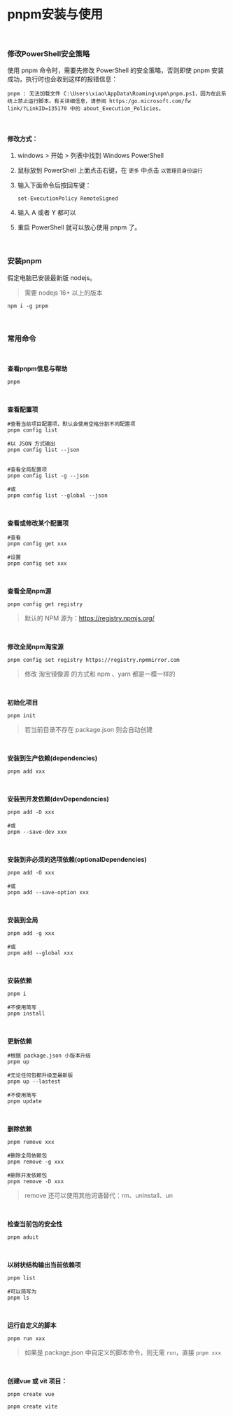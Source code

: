 # pnpm安装与使用



<br>

### 修改PowerShell安全策略

使用 pnpm 命令时，需要先修改 PowerShell 的安全策略，否则即使 pnpm 安装成功，执行时也会收到这样的报错信息：

```
pnpm : 无法加载文件 C:\Users\xiao\AppData\Roaming\npm\pnpm.ps1，因为在此系统上禁止运行脚本。有关详细信息，请参阅 https:/go.microsoft.com/fw
link/?LinkID=135170 中的 about_Execution_Policies。
```



<br>

#### 修改方式：

1. windows > 开始 > 列表中找到 Windows PowerShell

2. 鼠标放到 PowerShell 上面点击右键，在 `更多` 中点击 `以管理员身份运行`

3. 输入下面命令后按回车键：

   ```
   set-ExecutionPolicy RemoteSigned
   ```

4. 输入 A 或者 Y 都可以

5. 重启 PowerShell 就可以放心使用 pnpm 了。



<br>

### 安装pnpm

假定电脑已安装最新版 nodejs。

> 需要 nodejs 16+ 以上的版本

```
npm i -g pnpm
```



<br>

### 常用命令



<br>

**查看pnpm信息与帮助**

```
pnpm
```



<br>

**查看配置项**

```
#查看当前项目配置项，默认会使用空格分割不同配置项
pnpm config list

#以 JSON 方式输出
pnpm config list --json


#查看全局配置项
pnpm config list -g --json

#或
pnpm config list --global --json
```



<br>

**查看或修改某个配置项**

```
#查看
pnpm config get xxx

#设置
pnpm config set xxx
```



<br>

**查看全局npm源**

```
pnpm config get registry
```

> 默认的 NPM 源为：https://registry.npmjs.org/



<br>

**修改全局npm淘宝源**

```
pnpm config set registry https://registry.npmmirror.com
```

> 修改 淘宝镜像源 的方式和 npm 、yarn 都是一模一样的



<br>

**初始化项目**

```
pnpm init
```

> 若当前目录不存在 package.json 则会自动创建



<br>

**安装到生产依赖(dependencies)**

```
pnpm add xxx
```



<br>

**安装到开发依赖(devDependencies)**

```
pnpm add -D xxx

#或
pnpm --save-dev xxx
```



<br>

**安装到非必须的选项依赖(optionalDependencies)**

```
pnpm add -O xxx

#或
pnpm add --save-option xxx
```



<br>

**安装到全局**

```
pnpm add -g xxx

#或
pnpm add --global xxx
```



<br>

**安装依赖**

```
pnpm i

#不使用简写
pnpm install
```



<br>

**更新依赖**

```
#根据 package.json 小版本升级
pnpm up

#无论任何包都升级至最新版
pnpm up --lastest

#不使用简写
pnpm update
```



<br>

**删除依赖**

```
pnpm remove xxx

#删除全局依赖包
pnpm remove -g xxx

#删除开发依赖包
pnpm remove -D xxx
```

> remove  还可以使用其他词语替代：rm、uninstall、un



<br>

**检查当前包的安全性**

```
pnpm aduit
```



<br>

**以树状结构输出当前依赖项**

```
pnpm list

#可以简写为
pnpm ls
```



<br>

**运行自定义的脚本**

```
pnpm run xxx
```

> 如果是 package.json 中自定义的脚本命令，则无需 `run`，直接 `pnpm xxx`



<br>

**创建vue 或 vit 项目：**

```
pnpm create vue
```

```
pnpm create vite
```

